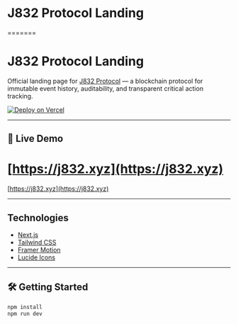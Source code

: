  
# J832 Protocol Landing
=======
  # J832 Protocol Landing
 
Official landing page for [J832 Protocol](https://j832.xyz) — a blockchain protocol for immutable event history, auditability, and transparent critical action tracking.

[![Deploy on Vercel](https://vercel.com/button)](https://vercel.com/new/import?s=https://github.com/mfelizweb/j832-landing)

---

## 🚀 Live Demo
 
[https://j832.xyz](https://j832.xyz)  
=======
[https://j832.xyz](https://j832.xyz) 

---

## Technologies

- [Next.js](https://nextjs.org/)
- [Tailwind CSS](https://tailwindcss.com/)
- [Framer Motion](https://framer.com/motion/)
- [Lucide Icons](https://lucide.dev/)

---

## 🛠️ Getting Started

```bash
npm install
npm run dev
